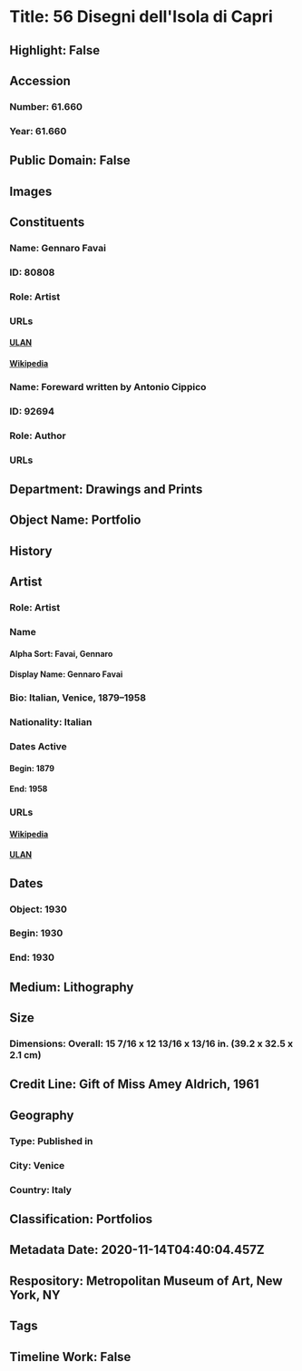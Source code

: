# Title: 56 Disegni dell'Isola di Capri
## Highlight: False
## Accession
### Number: 61.660
### Year: 61.660
## Public Domain: False
## Images
## Constituents
### Name: Gennaro Favai
### ID: 80808
### Role: Artist
### URLs
#### [ULAN](http://vocab.getty.edu/page/ulan/500053454)
#### [Wikipedia](https://www.wikidata.org/wiki/Q15999111)
### Name: Foreward written by Antonio Cippico
### ID: 92694
### Role: Author
### URLs
## Department: Drawings and Prints
## Object Name: Portfolio
## History
## Artist
### Role: Artist
### Name
#### Alpha Sort: Favai, Gennaro
#### Display Name: Gennaro Favai
### Bio: Italian, Venice, 1879–1958
### Nationality: Italian
### Dates Active
#### Begin: 1879
#### End: 1958
### URLs
#### [Wikipedia](https://www.wikidata.org/wiki/Q15999111)
#### [ULAN](http://vocab.getty.edu/page/ulan/500053454)
## Dates
### Object: 1930
### Begin: 1930
### End: 1930
## Medium: Lithography
## Size
### Dimensions: Overall: 15 7/16 x 12 13/16 x 13/16 in. (39.2 x 32.5 x 2.1 cm)
## Credit Line: Gift of Miss Amey Aldrich, 1961
## Geography
### Type: Published in
### City: Venice
### Country: Italy
## Classification: Portfolios
## Metadata Date: 2020-11-14T04:40:04.457Z
## Respository: Metropolitan Museum of Art, New York, NY
## Tags
## Timeline Work: False